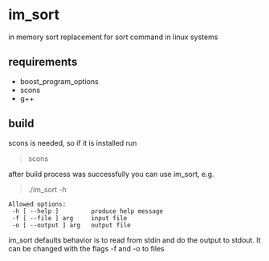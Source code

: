 im_sort
=======

in memory sort replacement for sort command in linux systems

requirements
-----------
* boost_program_options
* scons
* g++

build
-----
scons is needed, so if it is installed run
> scons

after build process was successfully you can use im_sort, e.g.

> ./im_sort -h

    Allowed options:
     -h [ --help ]         produce help message
     -f [ --file ] arg     input file
     -o [ --output ] arg   output file

im_sort defaults behavior is to read from stdin and do the output to stdout.
It can be changed with the flags -f and -o to files
